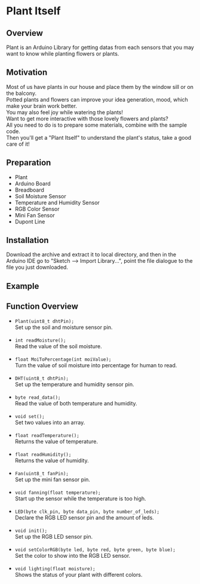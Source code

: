 # Plant Itself

## Overview
Plant is an Arduino Library for getting datas from each sensors that you may want to know while planting flowers or plants.

## Motivation
Most of us have plants in our house and place them by the window sill or on the balcony.<br>
Potted plants and flowers can improve your idea generation, mood, which make your brain work better.<br>
You may also feel joy while watering the plants!<br>
Want to get more interactive with those lovely flowers and plants?<br>
All you need to do is to prepare some materials, combine with the sample code.<br>
Then you'll get a "Plant Itself" to understand the plant's status, take a good care of it!<br>

## Preparation
- Plant
- Arduino Board
- Breadboard
- Soil Moisture Sensor
- Temperature and Humidity Sensor
- RGB Color Sensor
- Mini Fan Sensor
- Dupont Line

## Installation
Download the archive and extract it to local directory, and then in the Arduino IDE go to "Sketch --> Import Library...", point the file dialogue to the file you just downloaded.

## Example


## Function Overview
- `Plant(uint8_t dhtPin);`<br>
Set up the soil and moisture sensor pin.<br><br>
-	`int readMoisture();`<br>
Read the value of the soil moisture.<br><br>
-	`float MoiToPercentage(int moiValue);`<br>
Turn the value of soil moisture into percentage for human to read.<br><br>
- `DHT(uint8_t dhtPin);`<br>
Set up the temperature and humidity sensor pin.<br><br>
-	`byte read_data();`<br>
Read the value of both temperature and humidity.<br><br>
-	`void set();`<br>
Set two values into an array.<br><br>
-	`float readTemperature();`<br>
Returns the value of temperature.<br><br>
-	`float readHumidity();`<br>
Returns the value of humidity.<br><br>
- `Fan(uint8_t fanPin);`<br>
Set up the mini fan sensor pin.<br><br>
-	`void fanning(float temperature);`<br>
Start up the sensor while the temperature is too high.<br><br>
- `LED(byte clk_pin, byte data_pin, byte number_of_leds);`<br>
Declare the RGB LED sensor pin and the amount of leds.<br><br>
- `void init();`<br>
Set up the RGB LED sensor pin.<br><br>
-	`void setColorRGB(byte led, byte red, byte green, byte blue);`<br>
Set the color to show into the RGB LED sensor.<br><br>
-	`void lighting(float moisture);`<br>
Shows the status of your plant with different colors.<br><br>
